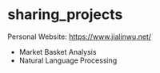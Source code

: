 # sharing_projects
Personal Website: https://www.jialinwu.net/

* Market Basket Analysis
* Natural Language Processing
